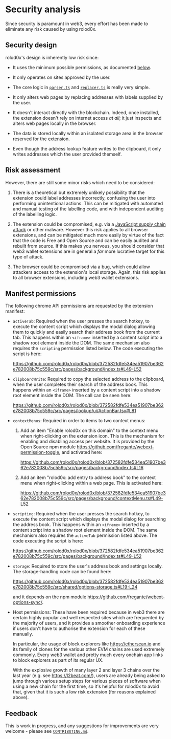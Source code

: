 # Security analysis

Since security is paramount in web3, every effort has been made to eliminate
any risk caused by using rolod0x.

## Security design

rolod0x's design is inherently low risk since:

- It uses the minimum possible permissions, as documented [below](#perms).

- It only operates on sites approved by the user.

- The core logic in
  [`parser.ts`](https://github.com/rolod0x/rolod0x/blob/main/src/shared/parser.ts)
  and
  [`replacer.ts`](https://github.com/rolod0x/rolod0x/blob/main/src/pages/content/replacer.ts)
  is really very simple.

- It only alters web pages by replacing addresses with labels supplied by
  the user.

- It doesn't interact directly with the blockchain. Indeed, once
  installed, the extension doesn't rely on internet access _at all_;
  it just inspects and alters web pages locally in the browser.

- The data is stored locally within an isolated storage area in the
  browser reserved for the extension.

- Even though the address lookup feature writes to the clipboard, it only
  writes addresses which the user provided themself.

## Risk assessment

However, there are still some minor risks which need to be considered:

1. There is a theoretical but extremely unlikely possibility that the
   extension could label addresses incorrectly, confusing the user into
   performing unintentional actions.  This can be mitigated with automated
   and manual testing of the labelling code, and with independent auditing
   of the labelling logic.

2. The extension could be compromised, e.g. via a [JavaScript supply chain
   attack](https://prophaze.com/learning/what-are-javascript-supply-chain-attacks/)
   or other malware.  However this risk applies to all browser extensions,
   and can be mitigated much more easily by virtue of the fact that the code
   is Free and Open Source and can be easily audited and rebuilt from
   source.  If this makes you nervous, you should consider that web3 wallet
   extensions are in general a *far* more lucrative target for this type of attack.

3. The browser could be compromised via a bug, which could allow attackers
   access to the extension's local storage.  Again, this risk applies to
   all browser extensions, including web3 wallet extensions.

## Manifest permissions <a name="perms"></a>

The following chrome API permissions are requested by the extension manifest:

- `activeTab`: Required when the user presses the search hotkey, to
  execute the content script which displays the modal dialog allowing
  them to quickly and easily search their address book from the
  current tab.  This happens within an `<iframe>` inserted by a
  content script into a shadow root element inside the DOM.  The same
  mechanism also requires the `scripting` permission listed below.
  The code executing the script is here:

  <https://github.com/rolod0x/rolod0x/blob/372582fdfe534ea51907be362e782008b75c559c/src/pages/background/index.ts#L49-L52>

- `clipboardWrite`: Required to copy the selected address to the
  clipboard, when the user completes their search of the address book.
  This happens within an `<iframe>` inserted by a content script into
  a shadow root element inside the DOM.  The call can be seen here:

  <https://github.com/rolod0x/rolod0x/blob/372582fdfe534ea51907be362e782008b75c559c/src/pages/lookup/ui/ActionBar.tsx#L81>

- `contextMenus`: Required in order to items to two context menus:

  1. Add an item "Enable rolod0x on this domain" to the context menu
     when right-clicking on the extension icon.  This is the mechanism
     for enabling and disabling access per website.  It is provided by
     the Open Source npm module
     <https://github.com/fregante/webext-permission-toggle>, and
     activated here:

     <https://github.com/rolod0x/rolod0x/blob/372582fdfe534ea51907be362e782008b75c559c/src/pages/background/index.ts#L16>

  2. Add an item "rolod0x: add entry to address book" to the context
     menu when right-clicking within a web page.  This is activated
     here:

     <https://github.com/rolod0x/rolod0x/blob/372582fdfe534ea51907be362e782008b75c559c/src/pages/background/contextMenu.ts#L49-L52>

- `scripting`: Required when the user presses the search hotkey, to
  execute the content script which displays the modal dialog for
  searching the address book.  This happens within an `<iframe>`
  inserted by a content script into a shadow root element inside the
  DOM.  The same mechanism also requires the `activeTab` permission
  listed above.  The code executing the script is here:

  <https://github.com/rolod0x/rolod0x/blob/372582fdfe534ea51907be362e782008b75c559c/src/pages/background/index.ts#L49-L52>

- `storage`: Required to store the user's address book and settings
  locally.  The storage-handling code can be found
  here:

  <https://github.com/rolod0x/rolod0x/blob/372582fdfe534ea51907be362e782008b75c559c/src/shared/options-storage.ts#L19-L24>

  and it depends on the npm module <https://github.com/fregante/webext-options-sync/>.

- Host permissions: These have been required because in web3 there are
  certain highly popular and well respected sites which are frequented
  by the majority of users, and it provides a smoother onboarding
  experience if users don't have to authorise the extension for each
  of these manually.

  In particular, the usage of block explorers like
  <https://etherscan.io> and its family of clones for the various
  other EVM chains are used extremely commonly.  Every web3 wallet and
  pretty much every onchain app links to block explorers as part of
  its regular UX.

  With the explosive growth of many layer 2 and layer 3 chains over
  the last year (e.g. see <https://l2beat.com/>), users are already
  being asked to jump through various setup steps for various pieces
  of software when using a new chain for the first time, so it's
  helpful for rolod0x to avoid that, given that it is such a low risk
  extension (for reasons explained above).

## Feedback

This is work in progress, and any suggestions for improvements are very welcome -
please see [`CONTRIBUTING.md`](CONTRIBUTING.md).
